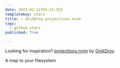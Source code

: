 ```yaml
---
date: 2023-02-11T03:21:15Z
templateKey: stars
title: ⭐ GnikDroy projections.nvim
tags:
  - github-stars
published: True

---
```


Looking for inspiration? [projections.nvim](https://github.com/GnikDroy/projections.nvim) by [GnikDroy](https://github.com/GnikDroy).

A map to your filesystem
